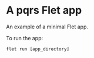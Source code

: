 # A pqrs Flet app

An example of a minimal Flet app.

To run the app:

```
flet run [app_directory]
```